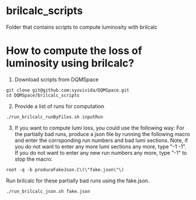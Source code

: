 # brilcalc_scripts
Folder that contains scripts to compute luminosity with brilcalc

# How to compute the loss of luminosity using brilcalc?

1. Download scripts from DQMSpace
```
git clone git@github.com:syuvivida/DQMSpace.git
cd DQMSpace/brilcalc_scripts
```

2. Provide a list of runs for computation

```
./run_brilcalc_runByFiles.sh inputRun
```

3. If you want to compute lumi loss, you could use the following way:
For the partially bad runs, produce a json file by running the following macro and enter the corrsponding run numbers and bad lumi sections. Note, if you do not want to enter any more lumi sections any more, type "-1 -1". If you do not want to enter any new run numbers any more, type "-1" to stop the macro.


```
root -q -b produceFakeJson.C\(\"fake.json\"\)
```

Run brilcalc for these partially bad runs using the fake.json.

```
./run_brilcalc_json.sh fake.json
```
